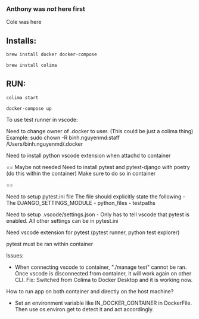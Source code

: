 ### Anthony was *not* here first
Cole was here

## Installs:
```sh
brew install docker docker-compose
```

```sh
brew install colima
```

## RUN:
```sh
colima start
```

```sh
docker-compose up
```

To use test runner in vscode:

Need to change owner of .docker to user. (This could be just a colima thing)
    Example: sudo chown -R binh.nguyenmd:staff /Users/binh.nguyenmd/.docker

Need to install python vscode extension when attachd to container

== Maybe not needed
Need to install pytest and pytest-django with poetry (do this within the container)
    Make sure to do so in container 

==

Need to setup pytest.ini file
    The file should explicitly state the following
    - The DJANGO_SETTINGS_MODULE
    - python_files
    - testpaths

Need to setup .vscode/settings.json 
    - Only has to tell vscode that pytest is enabled. All other settings can be in pytest.ini
    
Need vscode extension for pytest (pytest runner, python test explorer)

pytest must be ran within container

Issues:
- When connecting vscode to container, "./manage test" cannot be ran. Once vscode is disconnected from container, it will work again on other CLI. 
    Fix: Switched from Colima to Docker Desktop and it is working now. 


How to run app on both container and directly on the host machine?
- Set an environment variable like IN_DOCKER_CONTAINER in DockerFile. Then use os.environ.get to detect it and act accordingly.  
